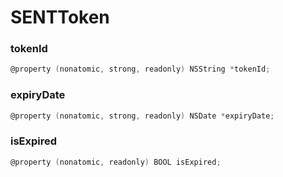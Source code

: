 # SENTToken

### tokenId

```objectivec
@property (nonatomic, strong, readonly) NSString *tokenId;
```

### expiryDate

```objectivec
@property (nonatomic, strong, readonly) NSDate *expiryDate;
```

### isExpired

```objectivec
@property (nonatomic, readonly) BOOL isExpired;
```
